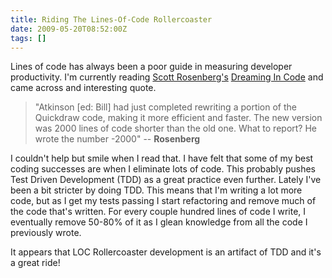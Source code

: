 ```yaml
---
title: Riding The Lines-Of-Code Rollercoaster
date: 2009-05-20T08:52:00Z
tags: []
---
```



Lines of code has always been a poor guide in measuring developer productivity. I'm currently reading [Scott Rosenberg's](http://en.wikipedia.org/wiki/Scott_Rosenberg_\(journalist\)) [Dreaming In Code](http://www.dreamingincode.com/) and came across and interesting quote.

>   "Atkinson [ed: Bill] had just completed rewriting a portion of the Quickdraw code, making it more efficient and faster. The new version was 2000 lines of code shorter than the old one. What to report? He wrote the number -2000" -- **Rosenberg**

I couldn't help but smile when I read that. I have felt that some of my best coding successes are when I eliminate lots of code. This probably pushes Test Driven Development (TDD) as a great practice even further. Lately I've been a bit stricter by doing TDD. This means that I'm writing a lot more code, but as I get my tests passing I start refactoring and remove much of the code that's written. For every couple hundred lines of code I write, I eventually remove 50-80% of it as I glean knowledge from all the code I previously wrote.

It appears that LOC Rollercoaster development is an artifact of TDD and it's a great ride!


